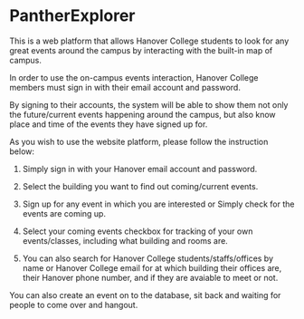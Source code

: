 # PantherExplorer

This is a web platform that allows Hanover College students to look for any great events around the campus by interacting with the built-in map of campus.

In order to use the on-campus events interaction, Hanover College members must sign in with their email account and password.

By signing to their accounts, the system will be able to show them not only the future/current events happening around the campus, but also know place and time of the events they have signed up for.

As you wish to use the website platform, please follow the instruction below: 
1. Simply sign in with your Hanover email account and password. 

2. Select the building you want to find out coming/current events.

3. Sign up for any event in which you are interested or Simply check for the events are coming up.

4. Select your coming events checkbox for tracking of your own events/classes, including what building and rooms are.

5. You can also search for Hanover College students/staffs/offices by name or Hanover College email for at which building their offices are, their Hanover phone number, and if they are avaiable to meet or not.

You can also create an event on to the database, sit back and waiting for people to come over and hangout.